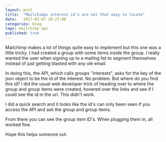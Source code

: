 ```yaml
---
layout: post
title:  "Mailchimps interest id's are not that easy to locate"
date:   2017-03-07 10:27:00
categories: blog
tags: mailchimp api
published: true
---
```


Mailchimp makes a lot of things quite easy to implement but this one was a little tricky.  I had created a group with some items inside the group.  I really wanted the user when signing up to a mailing list to segment themselves instead of just getting blasted with any ole email.

In doing this, the API, which calls groups "interests", asks for the key of the json object to be the id of the interest.  No problem.  But where do you find this id?  I did the usual web developer trick of heading over to where the group and group items were created, hovered over the links and see if I could see the id in the url.  This didn't work.

I did a quick search and it looks like the id's can only been seen if you access the API and ask the group and group items.

From there you can see the group item ID's.  When plugging them in, all worked fine.

Hope this helps someone out. 














